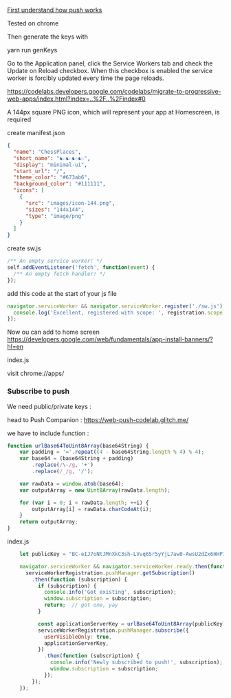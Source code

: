 [First understand how push works](https://developers.google.com/web/fundamentals/push-notifications/how-push-works)

Tested on chrome

Then generate the keys with

yarn run genKeys

 Go to the Application panel, click the Service Workers tab and check the Update on Reload checkbox. When this checkbox is enabled the service worker is forcibly updated every time the page reloads.

https://codelabs.developers.google.com/codelabs/migrate-to-progressive-web-apps/index.html?index=..%2F..%2Findex#0


A 144px square PNG icon, which will represent your app at Homescreen, is required

create manifest.json
```json
{
  "name": "ChessPlaces",
  "short_name": "♞♘♞♘♞♘♞♘",
  "display": "minimal-ui",
  "start_url": "/",
  "theme_color": "#673ab6",
  "background_color": "#111111",
  "icons": [
    {
      "src": "images/icon-144.png",
      "sizes": "144x144",
      "type": "image/png"
    }
  ]
}
```

create sw.js

```javascript
/** An empty service worker! */
self.addEventListener('fetch', function(event) {
  /** An empty fetch handler! */
});
```

add this code at the start of your js file

```javascript
navigator.serviceWorker && navigator.serviceWorker.register('./sw.js').then(function(registration) {
  console.log('Excellent, registered with scope: ', registration.scope);
});
```
Now ou can add to home screen 
https://developers.google.com/web/fundamentals/app-install-banners/?hl=en

index.js

visit chrome://apps/

### Subscribe to push
We need public/private keys :

head to Push Companion : https://web-push-codelab.glitch.me/

we have to include function :

```javascript
function urlBase64ToUint8Array(base64String) {
    var padding = '='.repeat((4 - base64String.length % 4) % 4);
    var base64 = (base64String + padding)
        .replace(/\-/g, '+')
        .replace(/_/g, '/');

    var rawData = window.atob(base64);
    var outputArray = new Uint8Array(rawData.length);

    for (var i = 0; i < rawData.length; ++i) {
        outputArray[i] = rawData.charCodeAt(i);
    }
    return outputArray;
}
```

index.js

```javascript
    let publicKey = "BC-eIJ7oNtJMnXkC3sh-LVvq65r5yYjL7aw0-AwsU2dZx6HHPIyg8jw07Jpaie-vLyyne1wP1j3aGZDqdV32iBo"

    navigator.serviceWorker && navigator.serviceWorker.ready.then(function (serviceWorkerRegistration) {
      serviceWorkerRegistration.pushManager.getSubscription()
        .then(function (subscription) {
          if (subscription) {
            console.info('Got existing', subscription);
            window.subscription = subscription;
            return;  // got one, yay
          }

          const applicationServerKey = urlBase64ToUint8Array(publicKey);
          serviceWorkerRegistration.pushManager.subscribe({
            userVisibleOnly: true,
            applicationServerKey,
          })
            .then(function (subscription) {
              console.info('Newly subscribed to push!', subscription);
              window.subscription = subscription;
            });
        });
    });
```
